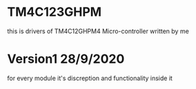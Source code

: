 # TM4C123GHPM
this is drivers of TM4C12GHPM4 Micro-controller written by me


# Version1 28/9/2020
for every module it's discreption and functionality inside it 
